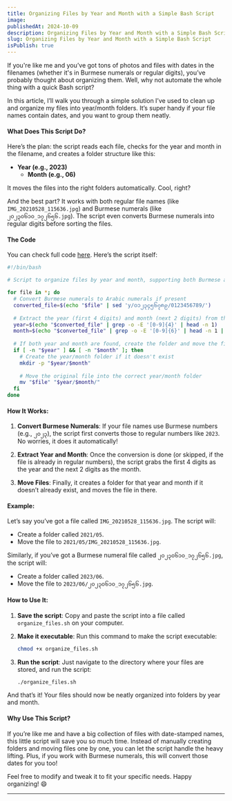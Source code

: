 ```yaml
---
title: Organizing Files by Year and Month with a Simple Bash Script
image: 
publishedAt: 2024-10-09
description: Organizing Files by Year and Month with a Simple Bash Script
slug: Organizing Files by Year and Month with a Simple Bash Script
isPublish: true
---
```



If you're like me and you’ve got tons of photos and files with dates in the filenames (whether it's in Burmese numerals or regular digits), you’ve probably thought about organizing them. Well, why not automate the whole thing with a quick Bash script?

In this article, I’ll walk you through a simple solution I’ve used to clean up and organize my files into year/month folders. It’s super handy if your file names contain dates, and you want to group them neatly.

#### What Does This Script Do?

Here’s the plan: the script reads each file, checks for the year and month in the filename, and creates a folder structure like this:

- **Year (e.g., 2023)**
  - **Month (e.g., 06)**

It moves the files into the right folders automatically. Cool, right?

And the best part? It works with both regular file names (like `IMG_20210528_115636.jpg`) and Burmese numerals (like `၂၀၂၃၀၆၁၀_၁၇၂၆၅၆.jpg`). The script even converts Burmese numerals into regular digits before sorting the files.

#### The Code

You can check full code [here](https://gist.github.com/shinkhantmaung/38c63b0def511ebdd3a83a3a463e577a). Here’s the script itself:

```bash
#!/bin/bash

# Script to organize files by year and month, supporting both Burmese and standard numerals.

for file in *; do
  # Convert Burmese numerals to Arabic numerals if present
  converted_file=$(echo "$file" | sed 'y/၀၁၂၃၄၅၆၇၈၉/0123456789/')
  
  # Extract the year (first 4 digits) and month (next 2 digits) from the file name
  year=$(echo "$converted_file" | grep -o -E '[0-9]{4}' | head -n 1)
  month=$(echo "$converted_file" | grep -o -E '[0-9]{6}' | head -n 1 | cut -c 5-6)
  
  # If both year and month are found, create the folder and move the file
  if [ -n "$year" ] && [ -n "$month" ]; then
    # Create the year/month folder if it doesn't exist
    mkdir -p "$year/$month"
    
    # Move the original file into the correct year/month folder
    mv "$file" "$year/$month/"
  fi
done
```

#### How It Works:

1. **Convert Burmese Numerals**: If your file names use Burmese numbers (e.g., `၂၀၂၃`), the script first converts those to regular numbers like `2023`. No worries, it does it automatically!

2. **Extract Year and Month**: Once the conversion is done (or skipped, if the file is already in regular numbers), the script grabs the first 4 digits as the year and the next 2 digits as the month.

3. **Move Files**: Finally, it creates a folder for that year and month if it doesn’t already exist, and moves the file in there.

#### Example:

Let’s say you’ve got a file called `IMG_20210528_115636.jpg`. The script will:
- Create a folder called `2021/05`.
- Move the file to `2021/05/IMG_20210528_115636.jpg`.

Similarly, if you’ve got a Burmese numeral file called `၂၀၂၃၀၆၁၀_၁၇၂၆၅၆.jpg`, the script will:
- Create a folder called `2023/06`.
- Move the file to `2023/06/၂၀၂၃၀၆၁၀_၁၇၂၆၅၆.jpg`.

#### How to Use It:

1. **Save the script**: Copy and paste the script into a file called `organize_files.sh` on your computer.
   
2. **Make it executable**: Run this command to make the script executable:
   ```bash
   chmod +x organize_files.sh
   ```

3. **Run the script**: Just navigate to the directory where your files are stored, and run the script:
   ```bash
   ./organize_files.sh
   ```

And that’s it! Your files should now be neatly organized into folders by year and month.

#### Why Use This Script?

If you’re like me and have a big collection of files with date-stamped names, this little script will save you so much time. Instead of manually creating folders and moving files one by one, you can let the script handle the heavy lifting. Plus, if you work with Burmese numerals, this will convert those dates for you too!

Feel free to modify and tweak it to fit your specific needs. Happy organizing! 😄

---

